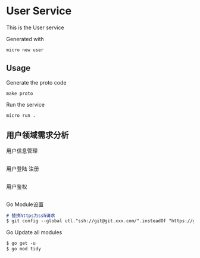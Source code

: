 # User Service

This is the User service

Generated with

```
micro new user
```

## Usage

Generate the proto code

```
make proto
```

Run the service

```
micro run .
```

## 用户领域需求分析

用户信息管理
```markdown

```

用户登陆 注册
```markdown

```

用户鉴权
```markdown

```

Go Module设置
```markdown
# 替换https为ssh请求
$ git config --global utl."ssh://git@git.xxx.com/".insteadOf "https://git.xxx.com/"
```

Go Update all modules
```markdown
$ go get -u
$ go mod tidy
```